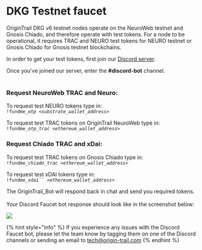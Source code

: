 # DKG Testnet faucet

OriginTrail DKG v6 testnet nodes operate on the NeuroWeb testnet and Gnosis Chiado, and therefore operate with test tokens. For a node to be operational, it requires TRAC and NEURO test tokens for NEURO testnet or Gnosis Chiado for Gnosis testnet blockchains.

In order to get your test tokens, first join our [Discord server](https://discord.com/invite/FCgYk2S).

Once you've joined our server, enter the **#discord-bot** channel.\
\
<img src="../../../.gitbook/assets/Screenshot 2024-02-02 at 22.15.15.png" alt="" data-size="original">

### Request NeuroWeb TRAC and Neuro:

To request test NEURO tokens type in:\
`!fundme_`_`otp <substrate_wallet_address`_`>`&#x20;

To request test TRAC tokens on OriginTrail NeuroWeb type in:\
&#x20;`!fundme_`_`otp_trac <ethereum_wallet_address>`_

### Request Chiado TRAC and xDai:

To request test TRAC tokens on Gnosis Chiado type in:\
&#x20;`!fundme_`_`chiado_trac <ethereum_wallet_address>`_

To request test xDAI tokens type in:\
`!fundme_xdai`` `_`<ethereum_wallet_address`_`>`&#x20;

The OriginTrail\_Bot will respond back in chat and send you required tokens.\
\
Your Discord Faucet bot response should look like in the screenshot below:

![](<../../../.gitbook/assets/Screenshot 2022-08-19 at 19.58.47.png>)

{% hint style="info" %}
If you experience any issues with the Discord Faucet bot, please let the team know by tagging them on one of the Discord channels or sending an email to tech@origin-trail.com
{% endhint %}
